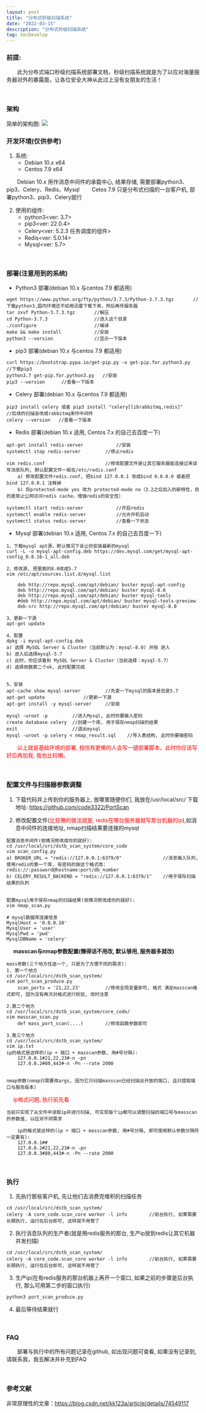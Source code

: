 ```yaml
---
layout: post
title: "分布式秒级扫描系统"
date: "2022-03-15"
description: "分布式秒级扫描系统"
tag: SecDevelop
--- 
```


### 前提:

&emsp;&emsp;此为分布式端口秒级扫描系统部署文档，秒级扫描系统就是为了以应对海量服务器对外的暴露面，让各位安全大神从此过上没有女朋友的生活！

&emsp;
### 架构

简单的架构图:
![](/images/port_scan_image/arch.jpg)


### 开发环境(仅供参考)
1. 系统: 
    * Debian 10.x x64
    * Centos 7.9 x64

&emsp;&emsp;Debian 10.x 用作消息中间件的承载中心, 结果存储, 需要部署python3、pip3、Celery、Redis、Mysql
&emsp;&emsp;Cetos 7.9 只是分布式扫描的一台客户机, 部署python3、pip3、Celery就行

2. 使用的组件: 
    * python3<ver: 3.7>
    * pip3<ver: 22.0.4>
    * Celery<ver: 5.2.3 任务调度的组件>
    * Redis<ver: 5.0.14>
    * Mysql<ver: 5.7>

&emsp;
### 部署(注意用到的系统)
* Python3 部署(debian 10.x 与centos 7.9 都适用)
```
wget https://www.python.org/ftp/python/3.7.3/Python-3.7.3.tgz       //下载python3,国内环境还不如用迅雷下载下来，然后再传服务器
tar zxvf Python-3.7.3.tgz       //解压
cd Python-3.7.3                 //进入这个目录
./configure                     //编译
make && make install            //安装
python3 --version               //显示一下版本
```

* pip3 部署(debian 10.x 与centos 7.9 都适用)
```
curl https://bootstrap.pypa.io/get-pip.py -o get-pip.for.python3.py   //下载pip3
python3.7 get-pip.for.python3.py   //安装
pip3 --version      //查看一下版本 
```


* Celery 部署(debian 10.x 与centos 7.9 都适用)
```
pip3 install celery	或者 pip3 install "celery[librabbitmq,redis]"            //后续的扫描会改成rabbitmq来作中间件
celery --version   //查看一下版本
```

* Redis 部署(debian 10.x 适用, Centos 7.x 的自己去百度一下)
```
apt-get install redis-server			//安装
systemctl stop redis-server			//停止redis

vim redis.conf				        //修改配置文件是让其它服务器能连接过来读写消息队列, 默认配置文件一般在/etc/redis.conf
    a) 修改配置文件redis.conf, 把bind 127.0.0.1 改成bind 0.0.0.0 或者把 bind 127.0.0.1 注释掉
    b) 将protected-mode yes 改为 protected-mode no（3.2之后加入的新特性，目的是禁止公网访问redis cache，增强redis的安全性）

systemctl start redis-server			//开启redis
systemctl enable redis-server			//允许开机启动
systemctl status redis-server			//查看一下状态
```

* Mysql 部署(debian 10.x 适用, Centos 7.x 的自己去百度一下)
```
1、下载mysql apt源，默认情况下会让你安装最新的mysql
curl -L -o mysql-apt-config.deb https://dev.mysql.com/get/mysql-apt-config_0.8.16-1_all.deb

2、修改源, 把里面的8.0改成5.7
vim /etc/apt/sources.list.d/mysql.list

    deb http://repo.mysql.com/apt/debian/ buster mysql-apt-config
    deb http://repo.mysql.com/apt/debian/ buster mysql-8.0
    deb http://repo.mysql.com/apt/debian/ buster mysql-tools
    #deb http://repo.mysql.com/apt/debian/ buster mysql-tools-preview
    deb-src http://repo.mysql.com/apt/debian/ buster mysql-8.0
	
3、更新一下源
apt-get update

4、配置
dpkg -i mysql-apt-config.deb
a) 选择 MySQL Server & Cluster（当前默认为：mysql-8.0) 并按 进入
b) 进入后选择mysql-5.7
c) 此时，你应该看到 MySQL Server & Cluster（当前选择：mysql-5.7）
d) 选择倒数第二个ok, 此时配置完成


5、安装
apt-cache show mysql-server	        //先查一下mysql的版本是否是5.7
apt-get update				//更新一下源
apt-get install -y mysql-server		//安装

mysql -uroot -p         //进入Mysql, 此时你要输入密码
create database celery  //创建一个库, 用于保存nmap扫描的结果
exit                    //退出mysql
mysql -uroot -p celery < nmap_result.sql    //导入表结构, 此时你要输密码
```

&emsp;&emsp;<font color=red>以上就是基础环境的部署, 相信有更懒的人会写一键部署脚本，此时你应该写好后再加我, 我也比较懒。</font>


&emsp;
### 配置文件与扫描器参数调整
1. 下载代码并上传到你的服务器上, 放哪里随便你们, 我放在/usr/local/src/
下载地址: https://github.com/code3322/PortScan

2. 修改配置文件(<font color=red>比较懒的做法就是, redis在哪台服务器就写那台机器的ip</font>),如消息中间件的连接地址, nmap扫描结果要连接的mysql

```
配置消息中间件(依情况修改成你的就好):
cd /usr/local/src/dstb_scan_system/core_code
vim scan_config.py
a) BROKER_URL = "redis://127.0.0.1:6379/0"               //消息输入队列, 使用redis的第一个库, 有密码的按这个格式改: redis://:password@hostname:port/db_number
b) CELERY_RESULT_BACKEND = "redis://127.0.0.1:6379/1"    //用于保存扫描结果的队列


配置mysql用于保存nmap的扫描结果(依情况修改成你的就好):
vim nmap_scan.py

# mysql数据库连接信息
MysqlHost = '0.0.0.10'
MysqlUser = 'user'
MysqlPwd = 'pwd'
MysqlDBName = 'celery'

```

&emsp;
**masscan与nmap参数配置(懒得话不用改, 默认够用, 服务器多就改)**
```
mass参数(三个地方任选一个, 只是为了方便不同的需求):
1. 第一个地方
cd /usr/local/src/dstb_scan_system/
vim port_scan_produce.py            
    scan_ports = '21,22,23'         //修改全局变量即可, 格式 满足masscan格式即可, 因为没有再次对格式进行校验, 改时注意

2.第二个地方
cd /usr/local/src/dstb_scan_system/core_code/
vim masscan_scan.py
    def mass_port_scan(....)        //修改函数参数即可

3.第三个地方
cd /usr/local/src/dstb_scan_system/
vim ip.txt                  
ip的格式是这样的(ip + 端口 + masscan参数, 用#号分隔): 
    127.0.0.1#21,22,23#-n -pn
    127.0.0.2#80,443#-n -Pn --rate 2000


nmap参数(nmap只需要改args, 因为它只扫描masscan已经扫描出开放的端口, 且只提取端口与服务版本)
```

&emsp;
<font color=red>ip格式问题, 执行前先看</font>
```
当前只实现了从文件中读取ip并进行扫描, 可实现每个ip都可以调整扫描的端口号与masscan的参数值, 以应对不同需求

    ip的格式是这样的(ip + 端口 + masscan参数, 用#号分隔, 即可使用默认参数分隔符一定要有): 
    127.0.0.1##
    127.0.0.2#21,22,23#-n -pn
    127.0.0.3#80,443#-n -Pn --rate 2000
```


&emsp;
### 执行
1. 先执行那些客户机, 先让他们去消费完堆积的扫描任务
```
cd /usr/local/src/dstb_scan_system/
celery -A core_code.scan_core worker -l info        //前台执行, 如果需要长期执行, 运行在后台即可, 这样就不用管了
```


2. 执行消息队列的生产者(就是用redis服务的那台, 生产ip放到redis让其它机器并发扫描)
```
cd /usr/local/src/dstb_scan_system/
celery -A core_code.scan_core worker -l info        //前台执行, 如果需要长期执行, 运行在后台即可, 这样就不用管了
```

3. 生产ip(在有redis服务的那台机器上再开一个窗口, 如果之前的步骤是后台执行, 那么可用第二步的窗口执行)
```
python3 port_scan_produce.py
```

4. 最后等待结果就行

&emsp;
### FAQ
&emsp;&emsp;部署与执行中的所有问题记录在github, 如出现问题可查看, 如果没有记录到, 请联系我，我去解决并补充到FAQ


&emsp;
### 参考文献
非常原理性的文章：https://blog.csdn.net/kk123a/article/details/74549117                            